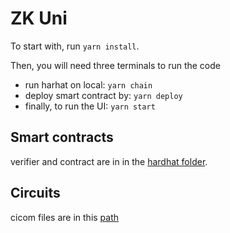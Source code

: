 # ZK Uni
To start with, run `yarn install`.

Then, you  will need three terminals to run the code
- run  harhat on local: `yarn chain`
- deploy smart contract by: `yarn deploy`
- finally, to run the UI: `yarn start`


## Smart contracts

verifier and contract are in in the [hardhat folder](packages/hardhat/contracts/).

## Circuits

cicom files are in this [path](packages/hardhat/circuits)
